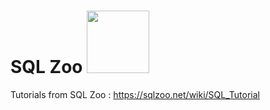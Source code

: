 # **SQL Zoo** <img src="https://media.giphy.com/media/xT4uQ6x9Dq5lvGJUgE/giphy.gif" width="100"> 

Tutorials from SQL Zoo : https://sqlzoo.net/wiki/SQL_Tutorial
